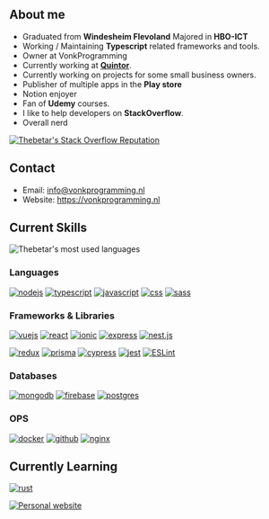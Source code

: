 ## About me
    
- Graduated from **Windesheim Flevoland** Majored in **HBO-ICT**
- Working / Maintaining **Typescript** related frameworks and tools.
- Owner at VonkProgramming
- Currently working at [**Quintor**](https://quintor.nl/).
- Currently working on projects for some small business owners.
- Publisher of multiple apps in the **Play store**
- Notion enjoyer
- Fan of **Udemy** courses.
- I like to help developers on **StackOverflow**.
- Overall nerd
    
[![Thebetar's Stack Overflow Reputation](https://img.shields.io/stackexchange/stackoverflow/r/10104786?color=orange&label=reputation&logo=stackoverflow&style=for-the-badge)](https://stackoverflow.com/users/10104786 "Thebetar's Stack Overflow Reputation")


## Contact

* Email: info@vonkprogramming.nl
* Website: https://vonkprogramming.nl


## Current Skills
    
![Thebetar's most used languages](https://github-readme-stats.vercel.app/api/top-langs?username=thebetar&show_icons=true&locale=en&layout=compact&theme=chartreuse-dark)
  
### Languages
[![nodejs](https://img.shields.io/badge/Node.js-43853D?style=for-the-badge&logo=node.js&logoColor=white)](https://nodejs.org/en)
[![typescript](https://img.shields.io/badge/TypeScript-007ACC?style=for-the-badge&logo=typescript&logoColor=white)](https://www.typescriptlang.org)
[![javascript](https://img.shields.io/badge/javascript-%23323330.svg?style=for-the-badge&logo=javascript&logoColor=%23F7DF1E)](https://www.ecma-international.org)
[![css](https://img.shields.io/badge/css3-%231572B6.svg?style=for-the-badge&logo=css3&logoColor=white)](https://www.w3.org/Style/CSS/Overview.en.html)
[![sass](https://img.shields.io/badge/Sass-CC6699?style=for-the-badge&logo=sass&logoColor=white)](https://sass-lang.com)
    
### Frameworks & Libraries
[![vuejs](https://img.shields.io/badge/Vue.js-35495E?style=for-the-badge&logo=vue.js&logoColor=4FC08D)](https://vuejs.org)
[![react](https://img.shields.io/badge/React-20232A?style=for-the-badge&logo=react&logoColor=61DAFB)](https://reactjs.org)
[![ionic](https://img.shields.io/badge/Ionic-%233880FF.svg?style=for-the-badge&logo=Ionic&logoColor=white)](https://ionicframework.com)
[![express](https://img.shields.io/badge/Express.js-404D59?style=for-the-badge)](https://expressjs.com)
[![nest.js](https://img.shields.io/badge/nestjs-%23E0234E.svg?style=for-the-badge&logo=nestjs&logoColor=white)](https://nestjs.com)

[![redux](https://img.shields.io/badge/Redux-593D88?style=for-the-badge&logo=redux&logoColor=white)](https://https://redux.js.org)
[![prisma](https://img.shields.io/badge/Prisma-3982CE?style=for-the-badge&logo=Prisma&logoColor=white)](https://www.prisma.io)
[![cypress](https://img.shields.io/badge/-cypress-%23E5E5E5?style=for-the-badge&logo=cypress&logoColor=058a5e)](https://www.cypress.io)
[![jest](https://img.shields.io/badge/Jest-323330?style=for-the-badge&logo=Jest&logoColor=white)](https://jestjs.io)
[![ESLint](https://img.shields.io/badge/ESLint-4B3263?style=for-the-badge&logo=eslint&logoColor=white)](https://eslint.org)

### Databases
[![mongodb](https://img.shields.io/badge/MongoDB-4EA94B?style=for-the-badge&logo=mongodb&logoColor=white)](https://www.mongodb.com)
[![firebase](https://img.shields.io/badge/Firebase-039BE5?style=for-the-badge&logo=Firebase&logoColor=white)](https://firebase.google.com)
[![postgres](https://img.shields.io/badge/postgres-%23316192.svg?style=for-the-badge&logo=postgresql&logoColor=white)](https://www.postgresql.org)

### OPS
[![docker](https://img.shields.io/badge/docker-%230db7ed.svg?style=for-the-badge&logo=docker&logoColor=white)](https://www.docker.com)
[![github](https://img.shields.io/badge/github-%23121011.svg?style=for-the-badge&logo=github&logoColor=white)](https://github.com)
[![nginx](https://img.shields.io/badge/nginx-%23009639.svg?style=for-the-badge&logo=nginx&logoColor=white)](https://nginx.org)

## Currently Learning
[![rust](https://img.shields.io/badge/Rust-000000?style=for-the-badge&logo=rust&logoColor=white)](https://www.rust-lang.org)


[![Personal website](https://github-readme-stats.vercel.app/api/pin/?username=thebetar&repo=vonkprogramming)](https://github.com/thebetar/vonkprogramming)
